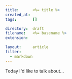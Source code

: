 ```yaml
---
title:      <%= title %>
created_at: 
tags:       []

directory:  draft
filename:   <%= basename %>
extension:  

layout:     article
filter:
  - markdown
---
```

Today I'd like to talk about...
